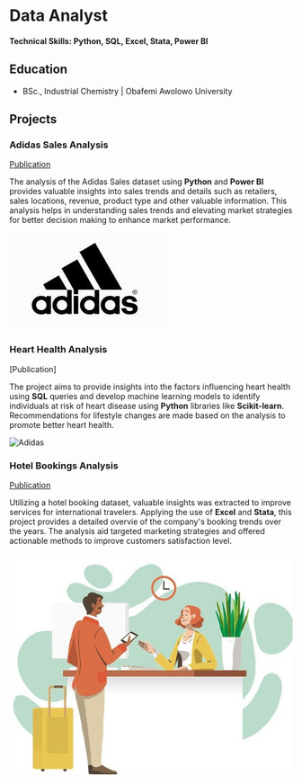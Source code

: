 # Data Analyst 

#### Technical Skills: Python, SQL, Excel, Stata, Power BI

## Education
- BSc., Industrial Chemistry | Obafemi Awolowo University 

## Projects
### Adidas Sales Analysis
[Publication](https://medium.com/@akintundetemiloluwa.a/adidas-sales-analysis-258286a671ec)

The analysis of the Adidas Sales dataset using **Python** and **Power BI** provides valuable insights into sales trends and details such as retailers, sales locations, revenue, product type and other valuable information. This analysis helps in understanding sales trends and elevating market strategies for better decision making to enhance market performance.

![Adidas](/assets/Adidas.jpg)

### Heart Health Analysis
[Publication]

The project aims to provide insights into the factors influencing heart health using **SQL** queries and develop machine learning models to identify individuals at risk of heart disease using **Python** libraries like **Scikit-learn**. Recommendations for lifestyle changes are made based on the analysis to promote better heart health.

![Adidas](/assets/hearthealth.jpg)

### Hotel Bookings Analysis
[Publication](https://medium.com/@akintundetemiloluwa.a/hotel-booking-analysis-37235d0c47f3)

Utilizing a hotel booking dataset, valuable insights was extracted to improve services for international travelers. Applying the use of **Excel** and **Stata**, this project provides a detailed overvie of the company's booking trends over the years. The analysis aid targeted marketing strategies and offered actionable methods to improve customers satisfaction level.

![Hotel bookings](/assets/Hotel.jpg)
